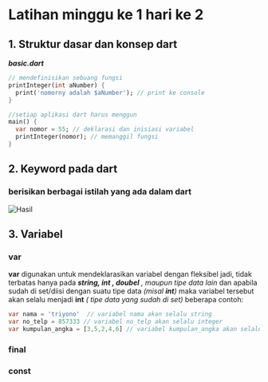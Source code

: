 # Latihan minggu ke 1 hari ke 2

## 1. Struktur dasar dan konsep dart 
***basic.dart***
```dart
// mendefinisikan sebuang fungsi
printInteger(int aNumber) {
  print('nomorny adalah $aNumber'); // print ke console
}

//setiap aplikasi dart harus menggun
main() {
  var nomor = 55; // deklarasi dan inisiasi variabel
  printInteger(nomor); // memanggil fungsi
}
```

## 2. Keyword pada dart
### berisikan berbagai istilah yang ada dalam dart
![Hasil](img/dart.png)

## 3. Variabel 
### var 
**var** digunakan untuk mendeklarasikan variabel dengan fleksibel jadi, tidak terbatas hanya pada ***string, int , doubel** , maupun tipe data lain* dan apabila sudah di set/diisi dengan suatu tipe data *(misal **int**)* maka variabel tersebut akan selalu menjadi **int** *( tipe data yang sudah di set)*
beberapa contoh:
```dart
var nama = 'triyono'  // variabel nama akan selalu string
var no_telp = 857333 // variabel no_telp akan selalu integer
var kumpulan_angka = [3,5,2,4,6] // variabel kumpulan_angka akan selalu list
```

### final


### const
